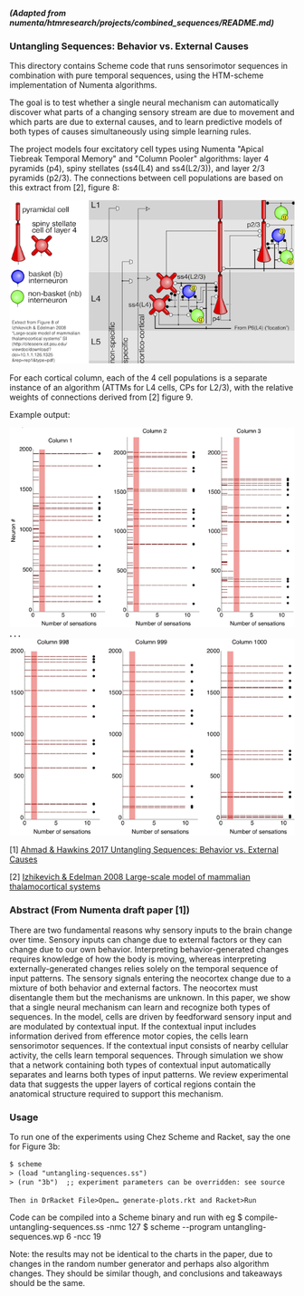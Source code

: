 
***(Adapted from numenta/htmresearch/projects/combined_sequences/README.md)***
### Untangling Sequences: Behavior vs. External Causes

This directory contains Scheme code that runs sensorimotor sequences
in combination with pure temporal sequences, using the HTM-scheme
implementation of Numenta algorithms.

The goal is to test whether a single neural mechanism can
automatically discover what parts of a changing sensory stream are due
to movement and which parts are due to external causes, and to learn
predictive models of both types of causes simultaneously using simple
learning rules.

The project models four excitatory cell types using Numenta 
"Apical Tiebreak Temporal Memory" and "Column Pooler" algorithms: layer 4 pyramids (p4), spiny stellates (ss4(L4) and ss4(L2/3)), and layer 2/3 pyramids (p2/3). The connections between cell populations are based on this extract from [2], figure 8:

![cells](/images/us_layers_and_cells.png)

For each cortical column, each of the 4 cell populations is a separate instance of an algorithm (ATTMs for L4 cells, CPs for L2/3), with the relative weights of connections derived from [2] figure 9.

Example output:

![figure3b1-3](/images/Figure%203b/3b%20cols%201-3.png) **. . .** ![figure3b1-3](/images/Figure%203b/3b%20cols%20998-1000.png)

[1] [Ahmad & Hawkins 2017 Untangling Sequences: Behavior vs. External Causes](http://dx.doi.org/10.1101/190678)

[2] [Izhikevich & Edelman 2008 
Large-scale model of mammalian thalamocortical systems](https://doi.org/10.1073/pnas.0712231105)

### Abstract (From Numenta draft paper [1])

There are two fundamental reasons why sensory inputs to the brain change
over time. Sensory inputs can change due to external factors or they can
change due to our own behavior. Interpreting behavior-generated changes
requires knowledge of how the body is moving, whereas interpreting
externally-generated changes relies solely on the temporal sequence of
input patterns. The sensory signals entering the neocortex change due to
a mixture of both behavior and external factors. The neocortex must
disentangle them but the mechanisms are unknown. In this paper, we show
that a single neural mechanism can learn and recognize both types of
sequences. In the model, cells are driven by feedforward sensory input
and are modulated by contextual input. If the contextual input includes
information derived from efference motor copies, the cells learn
sensorimotor sequences. If the contextual input consists of nearby
cellular activity, the cells learn temporal sequences. Through
simulation we show that a network containing both types of contextual
input automatically separates and learns both types of input patterns.
We review experimental data that suggests the upper layers of cortical
regions contain the anatomical structure required to support this
mechanism.

### Usage
To run one of the experiments using Chez Scheme and Racket, say the one for Figure 3b:

    $ scheme
    > (load "untangling-sequences.ss")
    > (run "3b")  ;; experiment parameters can be overridden: see source
    
    Then in DrRacket File>Open… generate-plots.rkt and Racket>Run

Code can be compiled into a Scheme binary and run with eg
    $ compile-untangling-sequences.ss -nmc 127
    $ scheme --program untangling-sequences.wp 6 -ncc 19

Note: the results may not be identical to the charts in the paper, due
to changes in the random number generator
and perhaps also algorithm changes.  They should be similar though, and
conclusions and takeaways should be the same.

